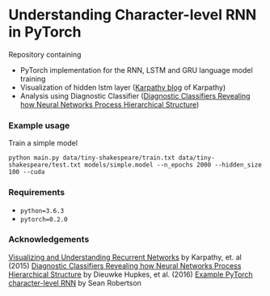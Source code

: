 # Understanding Character-level RNN in PyTorch

Repository containing
- PyTorch implementation for the RNN, LSTM and GRU language model training
- Visualization of hidden lstm layer ([Karpathy blog](http://karpathy.github.io/2015/05/21/rnn-effectiveness/) of Karpathy)
- Analysis using Diagnostic Classifier ([Diagnostic Classifiers Revealing how Neural Networks Process Hierarchical Structure](http://ceur-ws.org/Vol-1773/CoCoNIPS_2016_paper6.pdf))


### Example usage

Train a simple model

```
python main.py data/tiny-shakespeare/train.txt data/tiny-shakespeare/test.txt models/simple.model --n_epochs 2000 --hidden_size 100 --cuda
```

### Requirements

- `python=3.6.3`
- `pytorch=0.2.0`

### Acknowledgements

[Visualizing and Understanding Recurrent Networks](https://arxiv.org/abs/1506.02078) by Karpathy, et. al (2015)
[Diagnostic Classifiers Revealing how Neural Networks Process Hierarchical Structure](http://ceur-ws.org/Vol-1773/CoCoNIPS_2016_paper6.pdf) by Dieuwke Hupkes, et al. (2016)
[Example PyTorch character-level RNN](https://github.com/spro/char-rnn.pytorch) by Sean Robertson
